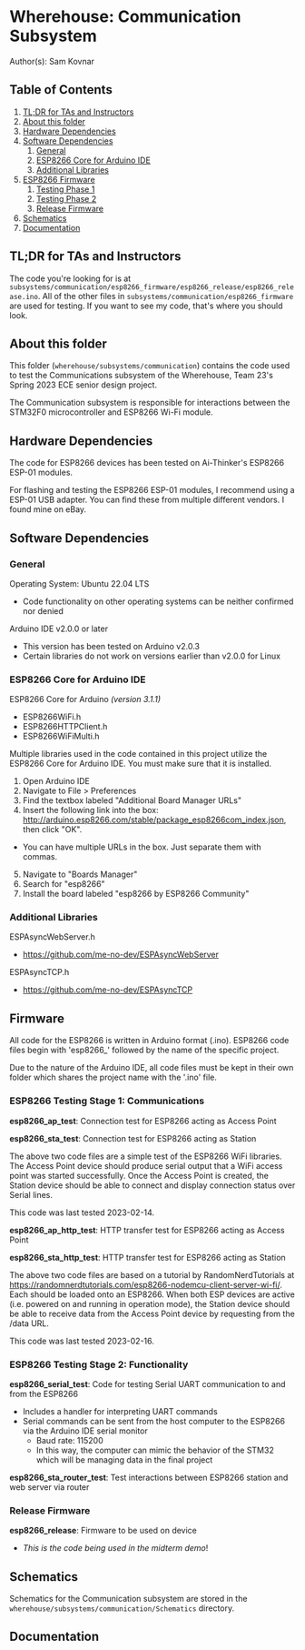 # Wherehouse: Communication Subsystem

Author(s): Sam Kovnar

## Table of Contents

1. [TL;DR for TAs and Instructors](#tldr)
2. [About this folder](#about)
3. [Hardware Dependencies](#hardware)
4. [Software Dependencies](#software)
    1. [General](#sw_general)
    2. [ESP8266 Core for Arduino IDE](#esp8266core)
    3. [Additional Libraries](#sw_libraries)
5. [ESP8266 Firmware](#esp_firmware)
    1. [Testing Phase 1](#esp_fw_t1)
    2. [Testing Phase 2](#esp_fw_t2)
    3. [Release Firmware](#esp_fw_release)
6. [Schematics](#schematics)
7. [Documentation](#documentation)

## TL;DR for TAs and Instructors <a name="tldr"></a>

The code you're looking for is at `subsystems/communication/esp8266_firmware/esp8266_release/esp8266_release.ino`. All of the other files in `subsystems/communication/esp8266_firmware` are used for testing. If you want to see my code, that's where you should look.

## About this folder <a name="about"></a>

This folder (`wherehouse/subsystems/communication`) contains the code used to test the Communications
subsystem of the Wherehouse, Team 23's Spring 2023 ECE senior design
project.

The Communication subsystem is responsible for interactions between the STM32F0 
microcontroller and ESP8266 Wi-Fi module.

## Hardware Dependencies <a name="hardware"></a>

The code for ESP8266 devices has been tested on Ai-Thinker's ESP8266 ESP-01 modules.

For flashing and testing the ESP8266 ESP-01 modules, I recommend using a ESP-01 USB
adapter. You can find these from multiple different vendors. I found mine on eBay.

## Software Dependencies <a name="software"></a>

### General <a name="sw_general"></a>

Operating System: Ubuntu 22.04 LTS
- Code functionality on other operating systems can be neither confirmed nor denied

Arduino IDE v2.0.0 or later
- This version has been tested on Arduino v2.0.3
- Certain libraries do not work on versions earlier than v2.0.0 for Linux

### ESP8266 Core for Arduino IDE <a name="esp8266core"></a>

ESP8266 Core for Arduino *(version 3.1.1)*
- ESP8266WiFi.h
- ESP8266HTTPClient.h
- ESP8266WiFiMulti.h

Multiple libraries used in the code contained in this project utilize the ESP8266
Core for Arduino IDE. You must make sure that it is installed.

1.  Open Arduino IDE
2.  Navigate to File > Preferences
3.  Find the textbox labeled "Additional Board Manager URLs"
4.  Insert the following link into the box: http://arduino.esp8266.com/stable/package_esp8266com_index.json, then click "OK".
  - You can have multiple URLs in the box. Just separate them with commas.
5.  Navigate to "Boards Manager"
6.  Search for "esp8266"
7.  Install the board labeled "esp8266 by ESP8266 Community"

### Additional Libraries <a name="sw_libraries"></a>

ESPAsyncWebServer.h
- https://github.com/me-no-dev/ESPAsyncWebServer

ESPAsyncTCP.h
- https://github.com/me-no-dev/ESPAsyncTCP

## Firmware <a name="esp_firmware"></a>

All code for the ESP8266 is written in Arduino format (.ino).
ESP8266 code files begin with 'esp8266_' followed by the name of the
specific project.

Due to the nature of the Arduino IDE, all code files must be kept in
their own folder which shares the project name with the '.ino' file.

### ESP8266 Testing Stage 1: Communications <a name="esp_fw_t1"></a>

**esp8266_ap_test**: Connection test for ESP8266 acting as Access Point

**esp8266_sta_test**: Connection test for ESP8266 acting as Station

The above two code files are a simple test of the ESP8266 WiFi libraries.
The Access Point device should produce serial output that a WiFi access point
was started successfully. Once the Access Point is created, the Station device
should be able to connect and display connection status over Serial lines.

This code was last tested 2023-02-14.

**esp8266_ap_http_test**: HTTP transfer test for ESP8266 acting as Access Point

**esp8266_sta_http_test**: HTTP transfer test for ESP8266 acting as Station

The above two code files are based on a tutorial by RandomNerdTutorials
at https://randomnerdtutorials.com/esp8266-nodemcu-client-server-wi-fi/.
Each should be loaded onto an ESP8266. When both ESP devices are active
(i.e. powered on and running in operation mode), the Station device should
be able to receive data from the Access Point device by requesting from
the /data URL.

This code was last tested 2023-02-16.

### ESP8266 Testing Stage 2: Functionality <a name="esp_fw_t2"></a>

**esp8266_serial_test**: Code for testing Serial UART communication to and from the ESP8266
- Includes a handler for interpreting UART commands
- Serial commands can be sent from the host computer to the ESP8266 via
the Arduino IDE serial monitor
  - Baud rate: 115200
  - In this way, the computer can mimic the behavior of the STM32 which will be
    managing data in the final project
    
**esp8266_sta_router_test**: Test interactions between ESP8266 station and web server via router

### Release Firmware <a name="esp_fw_release"></a>

**esp8266_release**: Firmware to be used on device
- *This is the code being used in the midterm demo*!

## Schematics <a name="schematics"></a>

Schematics for the Communication subsystem are stored in the 
`wherehouse/subsystems/communication/Schematics` directory.

## Documentation <a name="documentation"></a>



